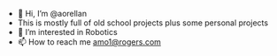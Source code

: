 - 👋 Hi, I’m @aorellan
- This is mostly full of old school projects plus some personal projects
- 👀 I’m interested in Robotics
- 📫 How to reach me amo1@rogers.com

<!---
aorellan/aorellan is a ✨ special ✨ repository because its `README.md` (this file) appears on your GitHub profile.
You can click the Preview link to take a look at your changes.
--->
